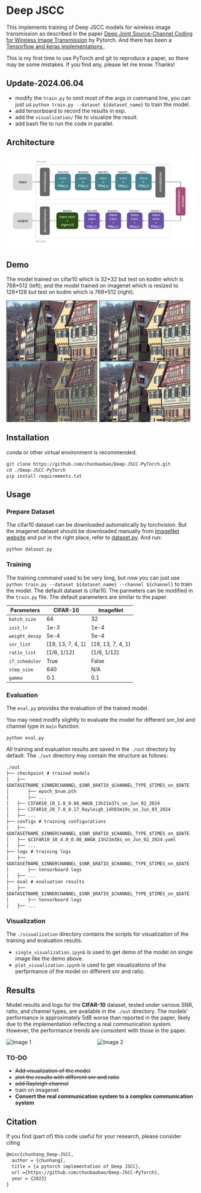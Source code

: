 # Deep JSCC
This implements training of Deep JSCC models for wireless image transmission as described in the paper [Deep Joint Source-Channel Coding for Wireless Image Transmission](https://ieeexplore.ieee.org/abstract/document/8723589) by Pytorch. And there has been a [Tensorflow and keras implementations ](https://github.com/irdanish11/DJSCC-for-Wireless-Image-Transmission).

This is my first time to use PyTorch and git to reproduce a paper, so there may be some mistakes. If you find any, please let me know. Thanks!



## Update-2024.06.04
- modify the `train.py` to omit most of the args in command line, you can just us `python train.py --dataset ${dataset_name}` to train the model.
- add tensorboard to record the results in exp.
- add the `visualization/` file to visualize the result.
- add bash file to run the code in parallel.



## Architecture

<div style="text-align: center;">
    <img src="./demo/arc.png" alt="Image 1" style="width: 500px; height: 250px;">
</div>

## Demo


The model trained on cifar10 which is 32\*32 but test on kodim which is 768\*512 (left); and the model trained on imagenet which is resized to 128\*128 but test on kodim which is 768\*512 (right).
<div style="display: flex;">
  <img src="./demo/cifar10_kodim08.png" alt="Image 1" style="flex: 1; max-width: 48%; height: auto;">
  <div style="width: 5px;"></div> 
  <img src="./demo/imagenet_kodim08.png" alt="Image 2" style="flex: 1; max-width: 48%; height: auto;">
</div>


## Installation
conda or other virtual environment is recommended.

```
git clone https://github.com/chunbaobao/Deep-JSCC-PyTorch.git
cd ./Deep-JSCC-PyTorch
pip install requirements.txt
```

## Usage
### Prepare Dataset
The cifar10 dataset can be downloaded automatically by torchvision. But the imagenet dataset should be downloaded manually from [ImageNet website](https://image-net.org/) and put in the right place, refer to [dataset.py](https://github.com/chunbaobao/Deep-JSCC-PyTorch/blob/main/dataset.py#L28). And run:
```
python dataset.py 
```

### Training
The training command used to be very long, but now you can just use `python train.py --dataset ${dataset_name} --channel ${channel}` to train the model. 
The default dataset is cifar10.
The parmeters can be modified in the `train.py` file. The default parameters are similar to the paper.


| Parameters                   | CIFAR-10         | ImageNet         |
|------------------------|------------------|------------------|
| `batch_size`           | 64               | 32               |
| `init_lr`              | 1e-3             | 1e-4             |
| `weight_decay`         | 5e-4             | 5e-4             |
| `snr_list`             | [19, 13, 7, 4, 1]| [19, 13, 7, 4, 1]|
| `ratio_list`           | [1/6, 1/12]      | [1/6, 1/12]      |
| `if_scheduler`         | True             | False            |
| `step_size`            | 640              | N/A              |
| `gamma`                | 0.1              | 0.1              |



<!-- ALSO! The batch_size for cifar10 training in the paper is small causing the GPU utilization is low. So The bash script is provided to run the code in parallel for different snr and ratio for cifar10 dataset. (Example of two GPUs)
```
bash parallel_train_cifar.sh --channel ${channel}
``` -->



### Evaluation
The `eval.py` provides the evaluation of the trained model. 

You may need modify slightly to evaluate the model for different snr_list and channel type in `main` function. 
```
python eval.py
```
All training and evaluation results are saved in the `./out` directory by default. The `./out` directory may contain the structure as follows:
```
./out
├── checkpoint # trained models
│   ├── $DATASETNAME_$INNERCHANNEL_$SNR_$RATIO_$CHANNEL_TYPE_$TIMES_on_$DATE
│       ├── epoch_$num.pth
│       ├── ...
│   ├── CIFAR10_10_1.0_0.08_AWGN_13h21m37s_on_Jun_02_2024
│   ├── CIFAR10_20_7.0_0.17_Rayleigh_14h03m19s_on_Jun_03_2024
│   ├── ...
├── configs # training configurations
│   ├── $DATASETNAME_$INNERCHANNEL_$SNR_$RATIO_$CHANNEL_TYPE_$TIMES_on_$DATE
│   ├── $CIFAR10_10_4.0_0.08_AWGN_13h21m38s_on_Jun_02_2024.yaml
│   ├── ...
├── logs # training logs
│   ├── $DATASETNAME_$INNERCHANNEL_$SNR_$RATIO_$CHANNEL_TYPE_$TIMES_on_$DATE
│       ├── tensorboard logs
│   ├── ...
├── eval # evaluation results
│   ├── $DATASETNAME_$INNERCHANNEL_$SNR_$RATIO_$CHANNEL_TYPE_$TIMES_on_$DATE
│       ├── tensorboard logs
│   ├── ...
```
### Visualization

The `./visualization` directory contains the scripts for visualization of the training and evaluation results.

- `single_visualization.ipynb` is used to get demo of the model on single image like the demo above.
- `plot_visualization.ipynb` is used to get visualizations of the perfprmance of the model on different snr and ratio.

## Results

Model results and logs for the **CIFAR-10** dataset, tested under various SNR, ratio, and channel types, are available in the `./out` directory. The models' performance is approximately 5dB worse than reported in the paper, likely due to the implementation reflecting a real communication system. However, the performance trends are consistent with those in the paper.

 
<div style="display: flex;">
  <img src="demo/cifar_0.08.png" alt="Image 1" style="flex: 1; max-width: 48%; height: auto;">
  <div style="width: 0px;"></div> <!-- 为了让两个图像之间有一点间距 -->
  <img src="demo/cifar_0.17.png" alt="Image 2" style="flex: 1; max-width: 48%; height: auto;">
</div>



### TO-DO
- ~~Add visualization of the model~~
- ~~plot the results with different snr and ratio~~
- ~~add Rayleigh channel~~
- train on imagenet
- **Convert the real communication system to a complex communication system**

## Citation
If you find (part of) this code useful for your research, please consider citing
```
@misc{chunhang_Deep-JSCC,
  author = {chunhang},
  title = {a pytorch implementation of Deep JSCC},
  url ={https://github.com/chunbaobao/Deep-JSCC-PyTorch},
  year = {2023}
}


